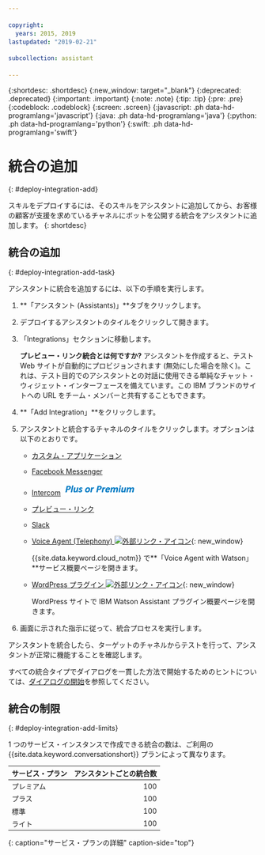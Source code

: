 ```yaml
---

copyright:
  years: 2015, 2019
lastupdated: "2019-02-21"

subcollection: assistant

---
```


{:shortdesc: .shortdesc}
{:new_window: target="_blank"}
{:deprecated: .deprecated}
{:important: .important}
{:note: .note}
{:tip: .tip}
{:pre: .pre}
{:codeblock: .codeblock}
{:screen: .screen}
{:javascript: .ph data-hd-programlang='javascript'}
{:java: .ph data-hd-programlang='java'}
{:python: .ph data-hd-programlang='python'}
{:swift: .ph data-hd-programlang='swift'}

# 統合の追加
{: #deploy-integration-add}

スキルをデプロイするには、そのスキルをアシスタントに追加してから、お客様の顧客が支援を求めているチャネルにボットを公開する統合をアシスタントに追加します。
{: shortdesc}

## 統合の追加
{: #deploy-integration-add-task}

アシスタントに統合を追加するには、以下の手順を実行します。

1.  **「アシスタント (Assistants)」**タブをクリックします。

1.  デプロイするアシスタントのタイルをクリックして開きます。

1.  「Integrations」セクションに移動します。

    **プレビュー・リンク統合とは何ですか?** アシスタントを作成すると、テスト Web サイトが自動的にプロビジョンされます (無効にした場合を除く)。これは、テスト目的でのアシスタントとの対話に使用できる単純なチャット・ウィジェット・インターフェースを備えています。この IBM ブランドのサイトへの URL をチーム・メンバーと共有することもできます。

1.  **「Add Integration」**をクリックします。

1.  アシスタントと統合するチャネルのタイルをクリックします。オプションは以下のとおりです。

    - [カスタム・アプリケーション](/docs/services/assistant?topic=assistant-deploy-custom-app)
    - [Facebook Messenger](/docs/services/assistant?topic=assistant-deploy-facebook)
    - [Intercom](/docs/services/assistant?topic=assistant-deploy-intercom)  ![プラス・プランとプレミアム・プランのみ](images/premium.png)
    - [プレビュー・リンク](/docs/services/assistant?topic=assistant-deploy-web-link)
    - [Slack](/docs/services/assistant?topic=assistant-deploy-slack)
    - [Voice Agent (Telephony)  ![外部リンク・アイコン](../../icons/launch-glyph.svg "外部リンク・アイコン")](https://cloud.ibm.com/catalog/services/voice-agent-with-watson){: new_window}

      {{site.data.keyword.cloud_notm}} で**「Voice Agent with Watson」**サービス概要ページを開きます。
    - [WordPress プラグイン ![外部リンク・アイコン](../../icons/launch-glyph.svg "外部リンク・アイコン")](https://wordpress.org/plugins/conversation-watson/){: new_window}

      WordPress サイトで IBM Watson Assistant プラグイン概要ページを開きます。

1.  画面に示された指示に従って、統合プロセスを実行します。

アシスタントを統合したら、ターゲットのチャネルからテストを行って、アシスタントが正常に機能することを確認します。

すべての統合タイプでダイアログを一貫した方法で開始するためのヒントについては、[ダイアログの開始](/docs/services/assistant?topic=assistant-dialog-start)を参照してください。

## 統合の制限
{: #deploy-integration-add-limits}

1 つのサービス・インスタンスで作成できる統合の数は、ご利用の {{site.data.keyword.conversationshort}} プランによって異なります。

| サービス・プラン     | アシスタントごとの統合数 |
|------------------|---------------------------:|
| プレミアム          |                        100 |
| プラス             |                        100 |
| 標準         |                        100 |
| ライト             |                        100 |
{: caption="サービス・プランの詳細" caption-side="top"}
